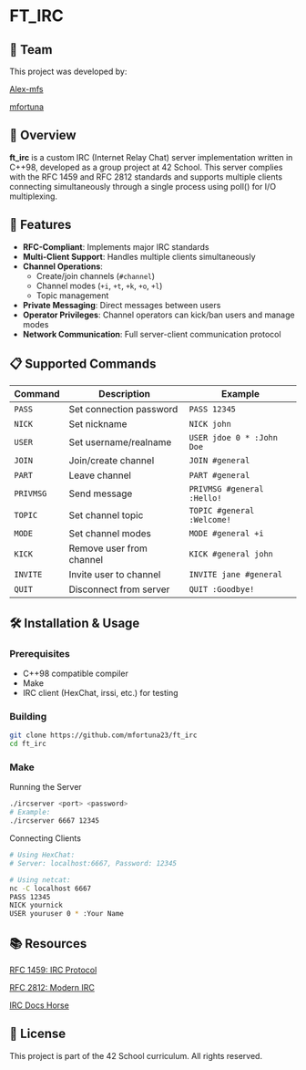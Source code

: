 # FT_IRC

## 👥 Team
This project was developed by:

[Alex-mfs](https://github.com/Alex-mfs)

[mfortuna](https://github.com/mfortuna23)

## 📖 Overview

**ft_irc** is a custom IRC (Internet Relay Chat) server implementation written in C++98, developed as a group project at 42 School. This server complies with the RFC 1459 and RFC 2812 standards and supports multiple clients connecting simultaneously through a single process using poll() for I/O multiplexing.

## 🚀 Features

- **RFC-Compliant**: Implements major IRC standards
- **Multi-Client Support**: Handles multiple clients simultaneously
- **Channel Operations**: 
  - Create/join channels (`#channel`)
  - Channel modes (`+i`, `+t`, `+k`, `+o`, `+l`)
  - Topic management
- **Private Messaging**: Direct messages between users
- **Operator Privileges**: Channel operators can kick/ban users and manage modes
- **Network Communication**: Full server-client communication protocol

## 📋 Supported Commands

| Command | Description | Example |
|---------|-------------|---------|
| `PASS` | Set connection password | `PASS 12345` |
| `NICK` | Set nickname | `NICK john` |
| `USER` | Set username/realname | `USER jdoe 0 * :John Doe` |
| `JOIN` | Join/create channel | `JOIN #general` |
| `PART` | Leave channel | `PART #general` |
| `PRIVMSG` | Send message | `PRIVMSG #general :Hello!` |
| `TOPIC` | Set channel topic | `TOPIC #general :Welcome!` |
| `MODE` | Set channel modes | `MODE #general +i` |
| `KICK` | Remove user from channel | `KICK #general john` |
| `INVITE` | Invite user to channel | `INVITE jane #general` |
| `QUIT` | Disconnect from server | `QUIT :Goodbye!` |

## 🛠️ Installation & Usage

### Prerequisites
- C++98 compatible compiler
- Make
- IRC client (HexChat, irssi, etc.) for testing

### Building
```bash
git clone https://github.com/mfortuna23/ft_irc
cd ft_irc
```
### Make
Running the Server
```bash
./ircserver <port> <password>
# Example:
./ircserver 6667 12345
```
Connecting Clients
```bash
# Using HexChat:
# Server: localhost:6667, Password: 12345

# Using netcat:
nc -C localhost 6667
PASS 12345
NICK yournick
USER youruser 0 * :Your Name
```


## 📚 Resources

[RFC 1459: IRC Protocol](https://datatracker.ietf.org/doc/html/rfc1459)

[RFC 2812: Modern IRC](https://datatracker.ietf.org/doc/html/rfc2812)

[IRC Docs Horse](https://modern.ircdocs.horse)



## 📄 License
This project is part of the 42 School curriculum. All rights reserved.

